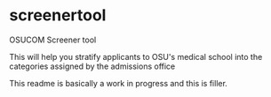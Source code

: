 # screenertool
OSUCOM Screener tool

This will help you stratify applicants to OSU's medical school into the categories assigned by the admissions office

This readme is basically a work in progress and this is filler.
